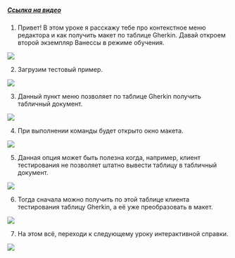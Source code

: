﻿##### [Ссылка на видео](https://youtu.be/jPtAznjP5Xg)

001. Привет! В этом уроке я расскажу тебе про контекстное меню редактора и как получить макет по таблице Gherkin. Давай откроем второй экземпляр Ванессы в режиме обучения.

![](https://vanessa-files.do.bit-erp.ru/Doc/1.2.041.1/MD/Глава13/images/000_КонтекстноеМенюРедактораПолучитьМакетПоТаблицеGherkin.png)

002. Загрузим тестовый пример.

![](https://vanessa-files.do.bit-erp.ru/Doc/1.2.041.1/MD/Глава13/images/005_КонтекстноеМенюРедактораПолучитьМакетПоТаблицеGherkin.png)

003. Данный пункт меню позволяет по таблице Gherkin получить табличный документ.

![](https://vanessa-files.do.bit-erp.ru/Doc/1.2.041.1/MD/Глава13/images/011_КонтекстноеМенюРедактораПолучитьМакетПоТаблицеGherkin.png)

004. При выполнении команды будет открыто окно макета.

![](https://vanessa-files.do.bit-erp.ru/Doc/1.2.041.1/MD/Глава13/images/015_КонтекстноеМенюРедактораПолучитьМакетПоТаблицеGherkin.png)

005. Данная опция может быть полезна когда, например, клиент тестирования не позволяет штатно вывести таблицу в табличный документ.

![](https://vanessa-files.do.bit-erp.ru/Doc/1.2.041.1/MD/Глава13/images/016_КонтекстноеМенюРедактораПолучитьМакетПоТаблицеGherkin.png)

006. Тогда сначала можно получить по этой таблице клиента тестирования таблицу Gherkin, а её уже преобразовать в макет.

![](https://vanessa-files.do.bit-erp.ru/Doc/1.2.041.1/MD/Глава13/images/017_КонтекстноеМенюРедактораПолучитьМакетПоТаблицеGherkin.png)

007. На этом всё, переходи к следующему уроку интерактивной справки.

![](https://vanessa-files.do.bit-erp.ru/Doc/1.2.041.1/MD/Глава13/images/018_КонтекстноеМенюРедактораПолучитьМакетПоТаблицеGherkin.png)
